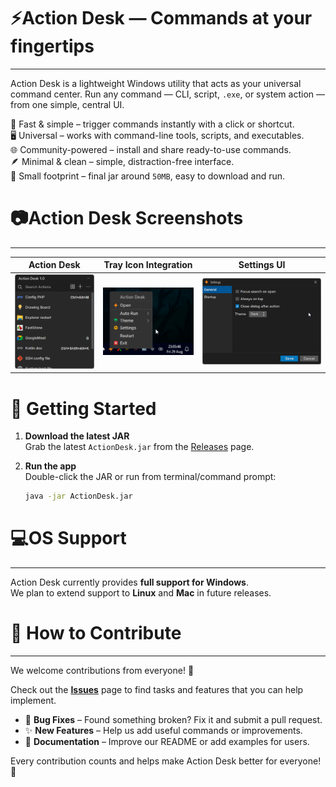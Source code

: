 # ⚡Action Desk — Commands at your fingertips

---

Action Desk is a lightweight Windows utility that acts as your universal command center.
Run any command — CLI, script, `.exe`, or system action — from one simple, central UI.

🚀 Fast & simple – trigger commands instantly with a click or shortcut.  
🖥️ Universal – works with command-line tools, scripts, and executables.  
🌐 Community-powered – install and share ready-to-use commands.  
🪶 Minimal & clean – simple, distraction-free interface.  
📏 Small footprint – final jar around `50MB`, easy to download and run.

# 📷Action Desk Screenshots

---
| Action Desk                          | Tray Icon Integration                          | Settings UI                                   |
|--------------------------------------|------------------------------------------------|-----------------------------------------------|
| ![Alt1](screenshots/action_desk.png) | ![Alt2](screenshots/action_desk_tray_icon.png) | ![Alt3](screenshots/action_desk_settings.png) |


# 🚀 Getting Started

1. **Download the latest JAR**  
   Grab the latest `ActionDesk.jar` from the [Releases](https://github.com/csabdulahad/action-desk/releases) page.

2. **Run the app**  
   Double-click the JAR or run from terminal/command prompt:

   ```bash
   java -jar ActionDesk.jar
    ```


# 💻OS Support

---
Action Desk currently provides **full support for Windows**.  
We plan to extend support to **Linux** and **Mac** in future releases.


# 🤝 How to Contribute

---

We welcome contributions from everyone! 🎉

Check out the **[Issues](https://github.com/csabdulahad/action-desk/issues)** page to find tasks and features that you can help implement.

- 🐛 **Bug Fixes** – Found something broken? Fix it and submit a pull request.
- ✨ **New Features** – Help us add useful commands or improvements.
- 📝 **Documentation** – Improve our README or add examples for users.

Every contribution counts and helps make Action Desk better for everyone! 🚀